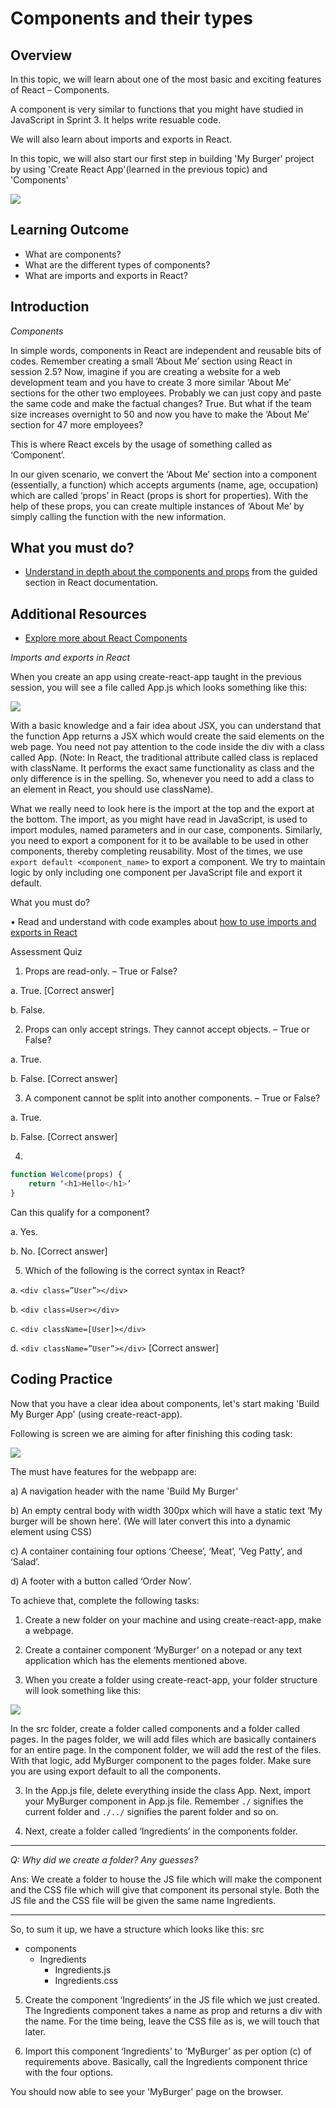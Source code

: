 # Components and their types

## Overview

In this topic, we will learn about one of the most basic and exciting features of React – Components. 

A component is very similar to functions that you might have studied in JavaScript in Sprint 3. It helps write resuable code.

We will also learn about imports and exports in React.

In this topic, we will also start our first step in building 'My Burger' project by using 'Create React App'(learned in the previous topic) and 'Components' 

![](../images/BMBT1.PNG)

## Learning Outcome

-	What are components?
-	What are the different types of components?
-	What are imports and exports in React?


## Introduction

*Components*

In simple words, components in React are independent and reusable bits of codes. Remember creating a small ‘About Me’ section using React in session 2.5? Now, imagine if you are creating a website for a web development team and you have to create 3 more similar ‘About Me’ sections for the other two employees. Probably we can just copy and paste the same code and make the factual changes? True. But what if the team size increases overnight to 50 and now you have to make the ‘About Me’ section for 47 more employees?

This is where React excels by the usage of something called as ‘Component’. 

In our given scenario, we convert the ‘About Me’ section into a component (essentially, a function) which accepts arguments (name, age, occupation) which are called ‘props’ in React (props is short for properties). With the help of these props, you can create multiple instances of ‘About Me’ by simply calling the function with the new information.


## What you must do?

-	[Understand in depth about the components and props](https://reactjs.org/docs/components-and-props.html) from the guided section in React documentation.


## Additional Resources
-	[Explore more about React Components](https://www.w3schools.com/react/react_components.asp)

*Imports and exports in React*

When you create an app using create-react-app taught in the previous session, you will see a file called App.js which looks something like this:

![](../images/component.PNG)
 

With a basic knowledge and a fair idea about JSX, you can understand that the function App returns a JSX which would create the said elements on the web page. You need not pay attention to the code inside the div with a class called App. (Note: In React, the traditional attribute called class is replaced with className. It performs the exact same functionality as class and the only difference is in the spelling. So, whenever you need to add a class to an element in React, you should use className).

What we really need to look here is the import at the top and the export at the bottom. The import, as you might have read in JavaScript, is used to import modules, named parameters and in our case, components. Similarly, you need to export a component for it to be available to be used in other components, thereby completing reusability. Most of the times, we use `export default <component_name>` to export a component. We try to maintain logic by only including one component per JavaScript file and export it default. 

What you must do?

•	Read and understand with code examples about [how to use imports and exports in React](https://potkoc.com/2018/10/07/using-import-statement-in-react/)


Assessment Quiz

1.	Props are read-only. – True or False?

a.	True. [Correct answer]

b.	False.


2.	Props can only accept strings. They cannot accept objects. – True or False?

a.	True.

b.	False. [Correct answer]


3.	A component cannot be split into another components. – True or False?

a.	True.

b.	False. [Correct answer]


4.	
```jsx
function Welcome(props) {
    return ‘<h1>Hello</h1>’
}
```
Can this qualify for a component?

a.	Yes.

b.	No. [Correct answer]


5.	Which of the following is the correct syntax in React?

a.	`<div class=”User”></div>`

b.	`<div class=User></div>`

c.	`<div className=[User]></div>`

d.	`<div className=”User”></div>` [Correct answer]



## Coding Practice

Now that you have a clear idea about components, let's  start making 'Build My Burger App' (using create-react-app).

Following is screen we are aiming for after finishing this coding task:

![](../images/BMBT1.PNG)

The must have features for the webpapp are:

a)	A navigation header with the name 'Build My Burger'

b)	An empty central body with width 300px which will have a static text ‘My burger will be shown here’. (We will later convert this into a dynamic element using CSS)

c)	A container containing four options ‘Cheese’, ‘Meat’, ‘Veg Patty’, and ‘Salad’. 

d)	A footer with a button called ‘Order Now’.


To achieve that, complete the following tasks:


1. Create a new folder on your machine and using create-react-app, make a webpage. 

2.	Create a container component ‘MyBurger’ on a notepad or any text application which has the elements mentioned above.

3.	When you create a folder using create-react-app, your folder structure will look something like this:

![](../images/component_2.PNG) 

In the src folder, create a folder called components and a folder called pages. In the pages folder, we will add files which are basically containers for an entire page. In the component folder, we will add the rest of the files. With that logic, add MyBurger component to the pages folder. Make sure you are using export default to all the components.


3.	In the App.js file, delete everything inside the class App. Next, import your MyBurger component in App.js file. Remember `./` signifies the current folder and `./../` signifies the parent folder and so on.  


4.	Next, create a folder called ‘Ingredients’ in the components folder. 

---
*Q: Why did we create a folder? Any guesses?* 

Ans: We create a folder to house the JS file which will make the component and the CSS file which will give that component its personal style. Both the JS file and the CSS file will be given the same name Ingredients. 

----

So, to sum it up, we have a structure which looks like this:
src
- components
   - Ingredients
      - Ingredients.js
      - Ingredients.css


5.	Create the component ‘Ingredients’ in the JS file which we just created. The Ingredients component takes a name as prop and returns a div with the name. For the time being, leave the CSS file as is, we will touch that later.

6.	Import this component ‘Ingredients’ to ‘MyBurger’ as per option (c) of requirements above. Basically, call the Ingredients component thrice with the four options. 




You should now able to see your 'MyBurger' page on the browser.


